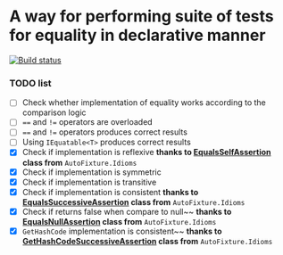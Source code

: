 # A way for performing suite of tests for equality in declarative manner

[![Build status](https://ci.appveyor.com/api/projects/status/34cbe6bp2k33yond?svg=true)](https://ci.appveyor.com/project/baks/equalitytests)

### TODO list

- [ ] Check whether implementation of equality works according to the comparison logic<br/>
- [ ] `==` and `!=` operators are overloaded <br/>
- [ ] `==` and `!=` operators produces correct results<br/>
- [ ] Using `IEquatable<T>` produces correct results<br/>
- [x] Check if implementation is reflexive **thanks to [EqualsSelfAssertion](https://github.com/AutoFixture/AutoFixture/blob/master/Src/Idioms/EqualsSelfAssertion.cs) class from** `AutoFixture.Idioms`<br/>
- [x] Check if implementation is symmetric<br/>
- [x] Check if implementation is transitive<br/>
- [x] Check if implementation is consistent **thanks to [EqualsSuccessiveAssertion](https://github.com/AutoFixture/AutoFixture/blob/master/Src/Idioms/EqualsSuccessiveAssertion.cs) class from** `AutoFixture.Idioms`<br/>
- [x] Check if returns false when compare to null~~ **thanks to [EqualsNullAssertion](https://github.com/AutoFixture/AutoFixture/blob/master/Src/Idioms/EqualsNullAssertion.cs) class from** `AutoFixture.Idioms`<br/>
- [x] `GetHashCode` implementation is consistent~~ **thanks to [GetHashCodeSuccessiveAssertion](https://github.com/AutoFixture/AutoFixture/blob/master/Src/Idioms/GetHashCodeSuccessiveAssertion.cs) class from** `AutoFixture.Idioms`<br/>